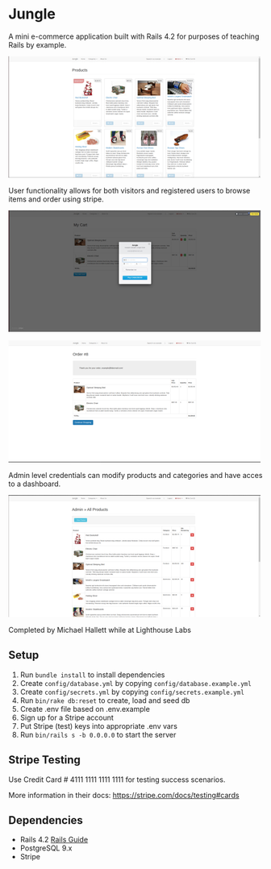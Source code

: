 # Jungle

A mini e-commerce application built with Rails 4.2 for purposes of teaching Rails by example.

!["Screenshot of the home page, display size < 1024px"](https://raw.githubusercontent.com/mhallett00/jungle_rails/master/public/images/product_screen.png)

User functionality allows for both visitors and registered users to browse items and order using stripe.

!["Screenshot of the payment screen, display size < 1024px"](https://raw.githubusercontent.com/mhallett00/jungle_rails/master/public/images/payment_screen.png)

!["Screenshot of the order onfirmation screen, display size < 1024px"](https://raw.githubusercontent.com/mhallett00/jungle_rails/master/public/images/order_confirmation_screen.png)

Admin level credentials can modify products and categories and have acces to a dashboard.

!["Screenshot of the admin product page, display size < 1024px"](https://raw.githubusercontent.com/mhallett00/jungle_rails/master/public/images/admin_product_page.png)

Completed by Michael Hallett while at Lighthouse Labs

## Setup

1. Run `bundle install` to install dependencies
2. Create `config/database.yml` by copying `config/database.example.yml`
3. Create `config/secrets.yml` by copying `config/secrets.example.yml`
4. Run `bin/rake db:reset` to create, load and seed db
5. Create .env file based on .env.example
6. Sign up for a Stripe account
7. Put Stripe (test) keys into appropriate .env vars
8. Run `bin/rails s -b 0.0.0.0` to start the server

## Stripe Testing

Use Credit Card # 4111 1111 1111 1111 for testing success scenarios.

More information in their docs: <https://stripe.com/docs/testing#cards>

## Dependencies

* Rails 4.2 [Rails Guide](http://guides.rubyonrails.org/v4.2/)
* PostgreSQL 9.x
* Stripe
